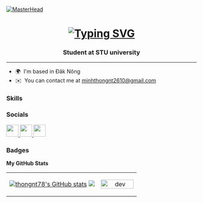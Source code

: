 [![MasterHead](https://user-images.githubusercontent.com/74038190/221352995-5ac18bdf-1a19-4f99-bbb6-77559b220470.gif)](https://www.facebook.com/pham.tien.son.2004/)
<h1 align="center">
<a href="https://git.io/typing-svg"><img src="https://readme-typing-svg.demolab.com?font=Cascadia+Code+ExtraBold&pause=1000&random=false&width=500&height=70&duration=4000&size=35&center=true&lines=Hi+There!%F0%9F%91%8B;I'm+Nguyen Minh Thong!" alt="Typing SVG" /></a>
</h1>
<h3 align="center">Student at STU university</h3>


-------------------------

* 🌍  I'm based in Đăk Nông
* ✉️  You can contact me at [minhthongnt2610@gmail.com](mailto:minhthongnt2610@gmail.com)

### Skills


<p align="mid">

</p>


### Socials

<p align="left"> <a href="https://discord.com/users/https://discord.gg/CRRF5PpC" target="_blank" rel="noreferrer"> <picture> <source media="(prefers-color-scheme: dark)" srcset="[undefined](https://www.bing.com/images/search?view=detailV2&ccid=FiFASn1%2b&id=0F0432DCEE13E0D5A2E8D4F9DBA3E96AA5AE3253&thid=OIP.FiFASn1-AVyY6FuWH-vfrQHaHa&mediaurl=https%3a%2f%2fbestsecuritysearch.com%2fwp-content%2fuploads%2f2016%2f10%2fdiscord-logo-bss.png&cdnurl=https%3a%2f%2fth.bing.com%2fth%2fid%2fR.1621404a7d7e015c98e85b961febdfad%3frik%3dUzKupWrpo9v51A%26pid%3dImgRaw%26r%3d0&exph=1600&expw=1600&q=icon+discord&simid=608055348351036170&FORM=IRPRST&ck=E1F1D32E08B518D75E0D557FD8393DC4&selectedIndex=6&ajaxhist=0&ajaxserp=0)" /> <source media="(prefers-color-scheme: light)" srcset="https://raw.githubusercontent.com/danielcranney/readme-generator/main/public/icons/socials/discord.svg" /> <img src="https://raw.githubusercontent.com/danielcranney/readme-generator/main/public/icons/socials/discord.svg" width="32" height="32" /> </picture> </a> <a href="https://www.facebook.com/thongnt7804" target="_blank" rel="noreferrer"> <picture> <source media="(prefers-color-scheme: dark)" srcset="[undefined](https://www.bing.com/images/search?view=detailV2&ccid=hGaetDAQ&id=DD699378F075B807EE092502174EC2CD724E4116&thid=OIP.hGaetDAQWapgIJbIOhPhXwHaHa&mediaurl=https%3a%2f%2f1.bp.blogspot.com%2f-S8HTBQqmfcs%2fXN0ACIRD9PI%2fAAAAAAAAAlo%2fFLhccuLdMfIFLhocRjWqsr9cVGdTN_8sgCPcBGAYYCw%2fs1600%2ff_logo_RGB-Blue_1024.png&cdnurl=https%3a%2f%2fth.bing.com%2fth%2fid%2fR.84669eb4301059aa602096c83a13e15f%3frik%3dFkFOcs3CThcCJQ%26pid%3dImgRaw%26r%3d0&exph=1600&expw=1600&q=icon+facebook&simid=607990361219225695&FORM=IRPRST&ck=35408430E05F9A5CCF02616307102D6D&selectedIndex=0&ajaxhist=0&ajaxserp=0)" /> <source media="(prefers-color-scheme: light)" srcset="https://raw.githubusercontent.com/danielcranney/readme-generator/main/public/icons/socials/facebook.svg" /> <img src="https://raw.githubusercontent.com/danielcranney/readme-generator/main/public/icons/socials/facebook.svg" width="32" height="32" /> </picture> </a> <a href="https://www.github.com/thongnt78" target="_blank" rel="noreferrer"> <picture> <source media="(prefers-color-scheme: dark)" srcset="https://raw.githubusercontent.com/danielcranney/readme-generator/main/public/icons/socials/github-dark.svg" /> <source media="(prefers-color-scheme: light)" srcset="https://raw.githubusercontent.com/danielcranney/readme-generator/main/public/icons/socials/github.svg" /> <img src="https://raw.githubusercontent.com/danielcranney/readme-generator/main/public/icons/socials/github.svg" width="32" height="32" /> </picture> </a></p>

### Badges

<b>My GitHub Stats</b>

<table style="width:100%;">
  <tr>
    <td style="width:70%;">
<a href="http://www.github.com/thongnt78"><img src="https://github-readme-stats.vercel.app/api?username=thongnt78&show_icons=true&hide=&count_private=true&title_color=14b8a6&text_color=a855f7&icon_color=ef4444&bg_color=000000&hide_border=true&show_icons=true" alt="thongnt78's GitHub stats" /></a>
<a href="http://www.github.com/thongnt78"><img src="https://github-readme-streak-stats.herokuapp.com/?user=thongnt78&stroke=a855f7&background=000000&ring=14b8a6&fire=14b8a6&currStreakNum=a855f7&currStreakLabel=14b8a6&sideNums=a855f7&sideLabels=a855f7&dates=a855f7&hide_border=true" /></a>
    </td>
    <td style="width:30%;">
      <p align="center"> 
        <img src="https://camo.githubusercontent.com/7de37139d0b4c1ce40865e799b446c0e963a3dd8fb68d239707237c40604fa3d/68747470733a2f2f63646e2e6472696262626c652e636f6d2f75736572732f3733303730332f73637265656e73686f74732f363538313234332f6176656e746f2e676966" alt="dev" width="100%"/>
      </p>
    </td>
  </tr>
</table>

